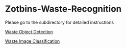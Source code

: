 # Zotbins-Waste-Recognition
Please go to the subdirectory for detailed instructions

[Waste Object Detection](https://github.com/zotbins/Zotbins-Waste-Recognition/tree/main/Object%20Detection)

[Waste Image Classification](https://github.com/zotbins/Zotbins-Waste-Recognition/tree/main/Waste-classification-module)
